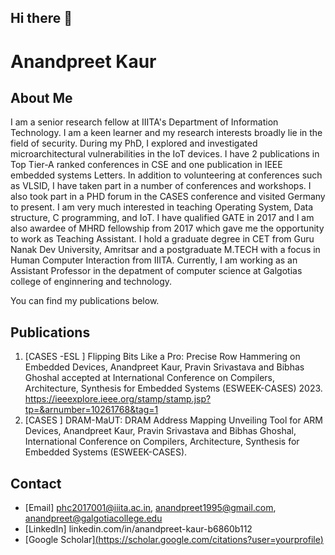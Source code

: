 ## Hi there 👋

<!--
**Anand9501/Anand9501** is a ✨ _special_ ✨ repository because its `README.md` (this file) appears on your GitHub profile.

Here are some ideas to get you started:

- 🔭 I’m currently working on ...
- 🌱 I’m currently learning ...
- 👯 I’m looking to collaborate on ...
- 🤔 I’m looking for help with ...
- 💬 Ask me about ...
- 📫 How to reach me: ...
- 😄 Pronouns: ...
- ⚡ Fun fact: ...
-->
# Anandpreet Kaur

## About Me
I am a senior research fellow at IIITA's Department of Information Technology.   I am a keen learner and my research interests broadly lie in the field of security. During my PhD, I explored and investigated microarchitectural vulnerabilities in the IoT devices. I have 2 publications in Top Tier-A ranked conferences in CSE and one publication in IEEE embedded systems Letters.  In addition to volunteering at conferences such as VLSID, I have taken part in a number of conferences and workshops. I also took part in a PHD forum in the CASES conference and visited Germany to present.  I am very much interested in teaching Operating System, Data structure, C programming, and IoT. I have qualified GATE in 2017 and I am also awardee of MHRD fellowship from 2017 which gave me the opportunity to work as Teaching Assistant. I hold a graduate degree in CET from Guru Nanak Dev University, Amritsar  and a postgraduate M.TECH with a focus in Human Computer Interaction from IIITA. 
Currently, I am working as an Assistant Professor in the depatment of computer science at Galgotias college of enginnering and technology.

You can find my publications below.



## Publications
1. [CASES -ESL ] Flipping Bits Like a Pro: Precise Row Hammering on Embedded Devices, Anandpreet Kaur, Pravin Srivastava and Bibhas Ghoshal accepted at International Conference on Compilers, Architecture, Synthesis for Embedded Systems (ESWEEK-CASES) 2023. https://ieeexplore.ieee.org/stamp/stamp.jsp?tp=&arnumber=10261768&tag=1
2.  [CASES ] DRAM-MaUT: DRAM Address Mapping Unveiling Tool for ARM Devices, Anandpreet Kaur, Pravin Srivastava and Bibhas Ghoshal, International Conference on Compilers, Architecture, Synthesis for Embedded Systems (ESWEEK-CASES).



## Contact
- [Email] phc2017001@iiita.ac.in, anandpreet1995@gmail.com, anandpreet@galgotiacollege.edu
- [LinkedIn] linkedin.com/in/anandpreet-kaur-b6860b112
- [Google Scholar][(https://scholar.google.com/citations?user=yourprofile)](https://scholar.google.com/citations?user=DA7xu8b6K4YC&hl=en)
